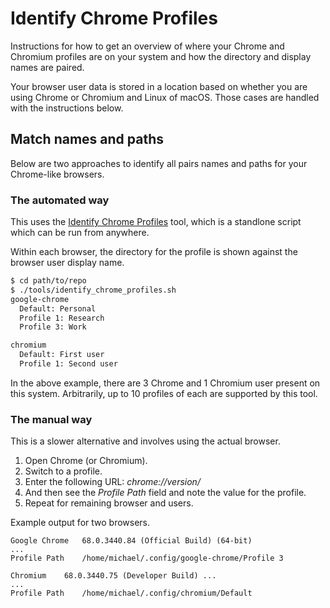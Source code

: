 # Identify Chrome Profiles

Instructions for how to get an overview of where your Chrome and Chromium profiles are on your system and how the directory and display names are paired.

Your browser user data is stored in a location based on whether you are using Chrome or Chromium and Linux of macOS. Those cases are handled with the instructions below.


## Match names and paths

Below are two approaches to identify all pairs names and paths for your Chrome-like browsers.


### The automated way

This uses the [Identify Chrome Profiles](/tools/identify_chrome_profiles.sh) tool, which is a standlone script which can be run from anywhere.

Within each browser, the directory for the profile is shown against the browser user display name.

```bash
$ cd path/to/repo
$ ./tools/identify_chrome_profiles.sh
google-chrome
  Default: Personal
  Profile 1: Research
  Profile 3: Work

chromium
  Default: First user
  Profile 1: Second user
```

In the above example, there are 3 Chrome and 1 Chromium user present on this system. Arbitrarily, up to 10 profiles of each are supported by this tool.


### The manual way

This is a slower alternative and involves using the actual browser.

1. Open Chrome (or Chromium).
2. Switch to a profile.
3. Enter the following URL: _chrome://version/_
4. And then see the _Profile Path_ field and note the value for the profile.
5. Repeat for remaining browser and users.

Example output for two browsers.

```
Google Chrome   68.0.3440.84 (Official Build) (64-bit)
...
Profile Path    /home/michael/.config/google-chrome/Profile 3
```

```
Chromium    68.0.3440.75 (Developer Build) ...
...
Profile Path    /home/michael/.config/chromium/Default
```
